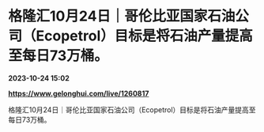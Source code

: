 # 格隆汇10月24日｜哥伦比亚国家石油公司（Ecopetrol）目标是将石油产量提高至每日73万桶。

**2023-10-24 15:02**

**https://www.gelonghui.com/live/1260817**

格隆汇10月24日｜哥伦比亚国家石油公司（Ecopetrol）目标是将石油产量提高至每日73万桶。